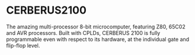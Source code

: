 # CERBERUS2100
The amazing multi-processor 8-bit microcomputer, featuring Z80, 65C02 and AVR processors. Built with CPLDs, CERBERUS 2100 is fully programmable even with respect to its hardware, at the individual gate and flip-flop level.

